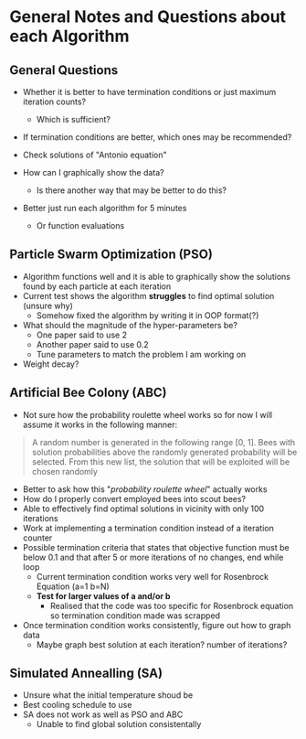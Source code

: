 # General Notes and Questions about each Algorithm

## General Questions

- Whether it is better to have termination conditions or just maximum iteration counts?
  - Which is sufficient?
- If termination conditions are better, which ones may be recommended?
- Check solutions of "Antonio equation"
- How can I graphically show the data?  
  - Is there another way that may be better to do this?

- Better just run each algorithm for 5 minutes
  - Or function evaluations

## Particle Swarm Optimization (PSO)

- Algorithm functions well and it is able to graphically show the solutions found by each particle at each iteration
- Current test shows the algorithm **struggles** to find optimal solution (unsure why)
  - Somehow fixed the algorithm by writing it in OOP format(?)
- What should the magnitude of the hyper-parameters be?
  - One paper said to use 2
  - Another paper said to use 0.2
  - Tune parameters to match the problem I am working on
- Weight decay?

## Artificial Bee Colony (ABC)

- Not sure how the probability roulette wheel works so for now I will assume it works in the following manner:

> A random number is generated in the following range [0, 1]. Bees with solution probabilities above the randomly generated probability will be selected. From this new list, the solution that will be exploited will be chosen randomly

- Better to ask how this "*probability roulette wheel*" actually works
- How do I properly convert employed bees into scout bees?
- Able to effectively find optimal solutions in vicinity with only 100 iterations
- Work at implementing a termination condition instead of a iteration counter
- Possible termination criteria that states that objective function must be below 0.1 and that after 5 or more iterations of no changes, end while loop
  - Current termination condition works very well for Rosenbrock Equation (a=1 b=N)
  - **Test for larger values of a and/or b**
    - Realised that the code was too specific for Rosenbrock equation so termination condition made was scrapped
- Once termination condition works consistently, figure out how to graph data
  - Maybe graph best solution at each iteration? number of iterations?

## Simulated Annealling (SA)

- Unsure what the initial temperature shoud be
- Best cooling schedule to use
- SA does not work as well as PSO and ABC
  - Unable to find global solution consistentally
